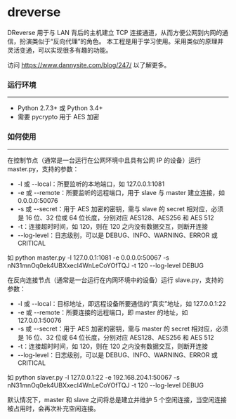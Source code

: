 # dreverse

DReverse 用于与 LAN 背后的主机建立 TCP 连接通道，从而方便公网到内网的通信，扮演类似于“反向代理”的角色。
本工程是用于学习使用。采用类似的原理并灵活变通，可以实现很多有趣的功能。

访问 https://www.dannysite.com/blog/247/ 以了解更多。

### 运行环境
---
* Python 2.7.3+ 或 Python 3.4+
* 需要 pycrypto 用于 AES 加密

### 如何使用
---
在控制节点（通常是一台运行在公网环境中且具有公网 IP 的设备）运行 master.py，支持的参数：
* -l 或 --local：所要监听的本地端口，如 127.0.0.1:1081
* -e 或 --remote：所要监听的远程端口，用于 slave 与 master 建立连接，如 0.0.0.0:50076
* -s 或 --secret：用于 AES 加密的密钥，需与 slave 的 secret 相对应，必须是 16 位、32 位或 64 位长度，分别对应 AES128、AES256 和 AES 512
* -t：连接超时时间，如 120，则在 120 之内没有数据交互，则断开连接
* --log-level：日志级别，可以是 DEBUG、INFO、WARNING、ERROR 或 CRITICAL

如 python master.py -l 127.0.0.1:1081 -e 0.0.0.0:50067 -s nN31mnOq0ek4UBXxecl4WnLeCoYOfTQJ -t 120 --log-level DEBUG

在反向连接节点（通常是一台运行在内网环境中的设备）运行 slave.py，支持的参数：
* -l 或 --local：目标地址，即远程设备所要通信的“真实”地址，如 127.0.0.1:22
* -e 或 --remote：所要连接的远程端口，即 master 的地址，如 127.0.0.1:50076
* -s 或 --secret：用于 AES 加密的密钥，需与 master 的 secret 相对应，必须是 16 位、32 位或 64 位长度，分别对应 AES128、AES256 和 AES 512
* -t：连接超时时间，如 120，则在 120 之内没有数据交互，则断开连接
* --log-level：日志级别，可以是 DEBUG、INFO、WARNING、ERROR 或 CRITICAL

如 python slaver.py -l 127.0.0.1:22 -e 192.168.204.1:50067  -s nN31mnOq0ek4UBXxecl4WnLeCoYOfTQJ -t 120 --log-level DEBUG

默认情况下，master 和 slave 之间将总是建立并维护 5 个空闲连接，当空闲连接被占用时，会再次补充空闲连接。
